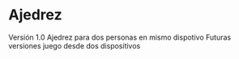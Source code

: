 # Ajedrez
Versión 1.0
Ajedrez para dos personas en mismo dispotivo
Futuras versiones juego desde dos dispositivos
